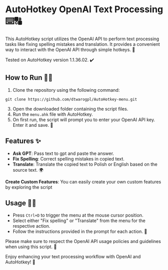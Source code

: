 # AutoHotkey OpenAI Text Processing ⌨️🔠

This AutoHotkey script utilizes the OpenAI API to perform text processing tasks like fixing spelling mistakes and translation. It provides a convenient way to interact with the OpenAI API through simple hotkeys. 🚀

Tested on AutoHotkey version 1.1.36.02. ✔️

## How to Run 🏃‍♂️

1. Clone the repository using the following command:
```
git clone https://github.com/dtwarogpl/AutoHotkey-menu.git
```
3. Open the downloaded folder containing the script files.
4. Run the `menu.ahk` file with AutoHotkey.
5. On first run, the script will prompt you to enter your OpenAI API key. Enter it and save. 🔑

## Features ✨

- **Ask GPT**: Pass text to gpt and paste the answer.
- **Fix Spelling**: Correct spelling mistakes in copied text.
- **Translate**: Translate the copied text to Polish or English based on the source text. 🌍

**Create Custom Features**: You can easily create your own custom features by exploring the script 

## Usage 🧑‍💻

- Press `Ctrl+D` to trigger the menu at the mouse cursor position.
- Select either "Fix spelling" or "Translate" from the menu for the respective action.
- Follow the instructions provided in the prompt for each action. 📝

Please make sure to respect the OpenAI API usage policies and guidelines when using this script. 🤖

Enjoy enhancing your text processing workflow with OpenAI and AutoHotkey! 🎉
